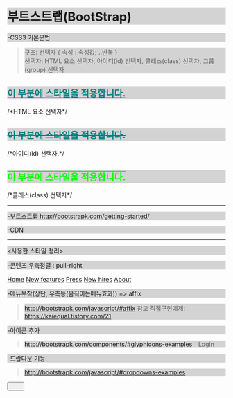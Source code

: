 # 부트스트랩(BootStrap)


-CSS3 기본문법  
>구조: 선택자 { 속성 : 속성값; ..반복 }  
>선택자: HTML 요소 선택자, 아이디(id) 선택자, 클래스(class) 선택자, 그룹(group) 선택자   
<style>   
    h2 { color: teal; text-decoration: underline; }              /*HTML 요소 선택자*/   
    #heading { color: teal; text-decoration: line-through; } /*아이디(id) 선택자,*/ 
    .headings { color: lime; text-decoration: overline; }      /*클래스(class) 선택자*/  
    h1, h2, p { background-color: lightgray; }                   /*그룹(group) 선택자*/  
</style>  
<h2>이 부분에 스타일을 적용합니다.</h2>	             /*HTML 요소 선택자*/  
<h2 id="heading">이 부분에 스타일을 적용합니다.</h2>     /*아이디(id) 선택자,*/  
<h2 class="headings">이 부분에 스타일을 적용합니다.</h2>/*클래스(class) 선택자*/  

<hr />

-부트스트랩
http://bootstrapk.com/getting-started/

-CDN
<!-- 합쳐지고 최소화된 최신 CSS -->
<link rel="stylesheet" href="https://maxcdn.bootstrapcdn.com/bootstrap/3.3.2/css/bootstrap.min.css">
<!-- 부가적인 테마 -->
<link rel="stylesheet" href="https://maxcdn.bootstrapcdn.com/bootstrap/3.3.2/css/bootstrap-theme.min.css">
<!-- 합쳐지고 최소화된 최신 자바스크립트 -->
<script src="https://maxcdn.bootstrapcdn.com/bootstrap/3.3.2/js/bootstrap.min.js"></script>

<hr />

<사용한 스타일 정리>

-콘텐츠 우측정렬 : pull-right
<nav class="blog-nav pull-right">
          <a class="blog-nav-item active" href="#">Home</a>
          <a class="blog-nav-item" href="#">New features</a>
          <a class="blog-nav-item" href="#">Press</a>
          <a class="blog-nav-item" href="#">New hires</a>
          <a class="blog-nav-item" href="#">About</a>
</nav>

-메뉴부착(상단, 우측등(움직이는메뉴효과)) => affix
>http://bootstrapk.com/javascript/#affix 참고
>직접구현예제: https://kaiequal.tistory.com/21

-아이콘 추가
>http://bootstrapk.com/components/#glyphicons-examples
<span class="glyphicon glyphicon-log-in" aria-hidden="true" /><span style="padding: 0px 0px 0px 10px;">Login</span>

-드랍다운 기능
>http://bootstrapk.com/javascript/#dropdowns-examples
<button id="dLabel" type="button" data-toggle="dropdown" aria-haspopup="true" aria-expanded="false">
<ul class="dropdown-menu" role="menu" aria-labelledby="dLabel">
